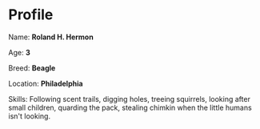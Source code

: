 # Profile

Name: **Roland H. Hermon**

Age: **3**

Breed: **Beagle**

Location: **Philadelphia**

Skills: Following scent trails, digging holes, treeing squirrels, looking after small children, quarding the pack, stealing chimkin when the little humans isn't looking.

